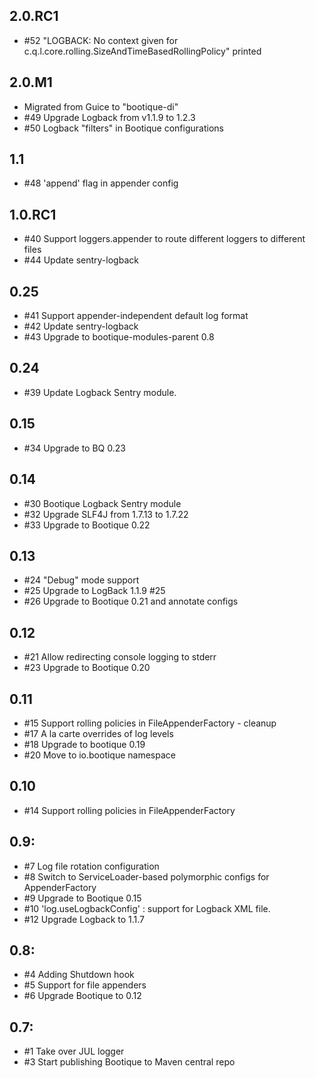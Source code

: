 ## 2.0.RC1

* #52 "LOGBACK: No context given for c.q.l.core.rolling.SizeAndTimeBasedRollingPolicy" printed

## 2.0.M1

* Migrated from Guice to "bootique-di"
* #49 Upgrade Logback from v1.1.9 to 1.2.3
* #50 Logback "filters" in Bootique configurations

## 1.1

* #48 'append' flag in appender config

## 1.0.RC1

* #40 Support loggers.appender to route different loggers to different files
* #44 Update sentry-logback

## 0.25

* #41 Support appender-independent default log format
* #42 Update sentry-logback 
* #43 Upgrade to bootique-modules-parent 0.8

## 0.24

* #39 Update Logback Sentry module. 

## 0.15

* #34 Upgrade to BQ 0.23 

## 0.14

* #30 Bootique Logback Sentry module 
* #32 Upgrade SLF4J from 1.7.13 to 1.7.22
* #33 Upgrade to Bootique 0.22

## 0.13

* #24 "Debug" mode support
* #25 Upgrade to LogBack 1.1.9 #25
* #26 Upgrade to Bootique 0.21 and annotate configs

## 0.12

* #21  Allow redirecting console logging to stderr
* #23  Upgrade to Bootique 0.20

## 0.11

* #15 Support rolling policies in FileAppenderFactory - cleanup 
* #17 A la carte overrides of log levels
* #18 Upgrade to bootique 0.19
* #20 Move to io.bootique namespace

## 0.10

* #14 Support rolling policies in FileAppenderFactory

## 0.9: 

* #7 Log file rotation configuration
* #8  Switch to ServiceLoader-based polymorphic configs for AppenderFactory
* #9  Upgrade to Bootique 0.15
* #10 'log.useLogbackConfig' : support for Logback XML file.
* #12 Upgrade Logback to 1.1.7

## 0.8:

* #4 Adding Shutdown hook
* #5 Support for file appenders
* #6 Upgrade Bootique to 0.12

## 0.7:

* #1 Take over JUL logger
* #3 Start publishing Bootique to Maven central repo
